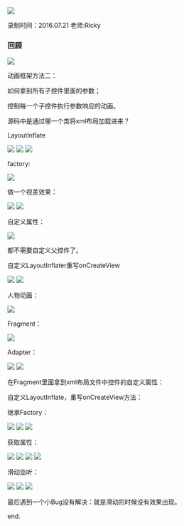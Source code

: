 ![](https://github.com/IvyZh/Android_Learning/blob/master/DN/UI/imgs/QQ%E6%88%AA%E5%9B%BE.png)

录制时间：2016.07.21
老师:Ricky


### 回顾

![](https://github.com/IvyZh/Android_Learning/blob/master/DN/UI/imgs/QQ%E6%88%AA%E5%9B%BE20170310161132.png)


动画框架方法二：

如何拿到所有子控件里面的参数；

控制每一个子控件执行参数响应的动画。

源码中是通过哪一个类将xml布局加载进来？

LayoutInflate

![](https://github.com/IvyZh/Android_Learning/blob/master/DN/UI/imgs/QQ%E6%88%AA%E5%9B%BE20170313110042.png)
![](https://github.com/IvyZh/Android_Learning/blob/master/DN/UI/imgs/QQ%E6%88%AA%E5%9B%BE20170313110608.png)
![](https://github.com/IvyZh/Android_Learning/blob/master/DN/UI/imgs/QQ%E6%88%AA%E5%9B%BE20170313111408.png)


factory:

![](https://github.com/IvyZh/Android_Learning/blob/master/DN/UI/imgs/QQ%E6%88%AA%E5%9B%BE20170313112048.png)


做一个视差效果：

![](https://github.com/IvyZh/Android_Learning/blob/master/DN/UI/imgs/QQ%E6%88%AA%E5%9B%BE20170313154833.png)
![](https://github.com/IvyZh/Android_Learning/blob/master/DN/UI/imgs/QQ%E6%88%AA%E5%9B%BE20170313155029.png)


自定义属性：

![](https://github.com/IvyZh/Android_Learning/blob/master/DN/UI/imgs/QQ%E6%88%AA%E5%9B%BE20170313155136.png)


都不需要自定义父控件了。

自定义LayoutInflater重写onCreateView

![](https://github.com/IvyZh/Android_Learning/blob/master/DN/UI/imgs/QQ%E6%88%AA%E5%9B%BE20170313160251.png)
![](https://github.com/IvyZh/Android_Learning/blob/master/DN/UI/imgs/QQ%E6%88%AA%E5%9B%BE20170313160321.png)

人物动画：

![](https://github.com/IvyZh/Android_Learning/blob/master/DN/UI/imgs/QQ%E6%88%AA%E5%9B%BE20170313160539.png)


Fragment：

![](https://github.com/IvyZh/Android_Learning/blob/master/DN/UI/imgs/QQ%E6%88%AA%E5%9B%BE20170313161656.png)


Adapter：

![](https://github.com/IvyZh/Android_Learning/blob/master/DN/UI/imgs/QQ%E6%88%AA%E5%9B%BE20170313161851.png)
![](https://github.com/IvyZh/Android_Learning/blob/master/DN/UI/imgs/QQ%E6%88%AA%E5%9B%BE20170313162036.png)



在Fragment里面拿到xml布局文件中控件的自定义属性：

自定义LayoutInflate，重写onCreateView方法：

继承Factory：

![](https://github.com/IvyZh/Android_Learning/blob/master/DN/UI/imgs/QQ%E6%88%AA%E5%9B%BE20170313163104.png)
![](https://github.com/IvyZh/Android_Learning/blob/master/DN/UI/imgs/QQ%E6%88%AA%E5%9B%BE20170313164648.png)
![](https://github.com/IvyZh/Android_Learning/blob/master/DN/UI/imgs/QQ%E6%88%AA%E5%9B%BE20170313165213.png)



获取属性：

![](https://github.com/IvyZh/Android_Learning/blob/master/DN/UI/imgs/QQ%E6%88%AA%E5%9B%BE20170313165325.png)
![](https://github.com/IvyZh/Android_Learning/blob/master/DN/UI/imgs/QQ%E6%88%AA%E5%9B%BE20170313165513.png)
![](https://github.com/IvyZh/Android_Learning/blob/master/DN/UI/imgs/QQ%E6%88%AA%E5%9B%BE20170313165736.png)
![](https://github.com/IvyZh/Android_Learning/blob/master/DN/UI/imgs/QQ%E6%88%AA%E5%9B%BE20170313165912.png)

滑动监听：

![](https://github.com/IvyZh/Android_Learning/blob/master/DN/UI/imgs/QQ%E6%88%AA%E5%9B%BE20170313180755.png)
![](https://github.com/IvyZh/Android_Learning/blob/master/DN/UI/imgs/QQ%E6%88%AA%E5%9B%BE20170313181010.png)
![](https://github.com/IvyZh/Android_Learning/blob/master/DN/UI/imgs/QQ%E6%88%AA%E5%9B%BE20170313183204.png)

最后遇到一个小Bug没有解决：就是滑动的时候没有效果出现。

end.



